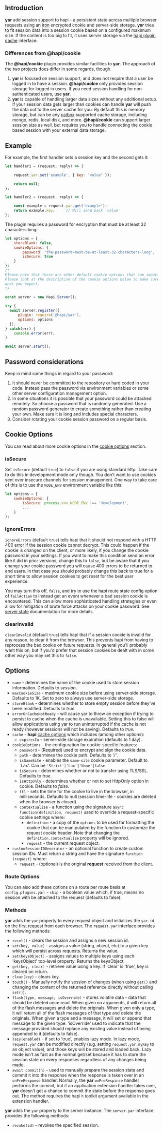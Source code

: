 
## Introduction

**yar** add session support to hapi - a persistent state across multiple browser requests using an [iron](https://github.com/hapijs/iron) encrypted cookie and server-side storage. **yar** tries to fit session data into a session cookie based  on a configured maximum size. If the content is too big to fit, it uses server storage via the [hapi plugin cache](http://hapi.dev/api#servercacheoptions) interface.

### Differences from @hapi/cookie

The **@hapi/cookie** plugin provides similar facilities to **yar**. The approach of the two projects does differ in some regards, though.  
1. **yar** is focused on session support, and does not require that a user be logged in to have a session. **@hapi/cookie** only provides session storage for logged in users.  If you need session handling for non-authenticated users, use **yar**.
1. **yar** is capable of handling larger data sizes without any additional setup.  If your session data gets larger than cookies can handle **yar** will push the data out to the server cache for you.  By default this is memory storage, but can be any [catbox](https://github.com/hapijs/catbox) supported cache storage, including mongo, redis, local disk, and more.  **@hapi/cookie** can support larger session size as well, but requires you to handle connecting the cookie based session with your external data storage.

## Example

For example, the first handler sets a session key and the second gets it:
```js
let handler1 = (request, reply) => {

    request.yar.set('example', { key: 'value' });

    return null;
};

let handler2 = (request, reply) => {

    const example = request.yar.get('example');
    return example.key;     // Will send back 'value'
};
```

The plugin requires a password for encryption that must be at least 32 characters long:
```js
let options = {
    storeBlank: false,
    cookieOptions: {
        password: 'the-password-must-be-at-least-32-characters-long',
        isSecure: true
    }
};
/*
Please note that there are other default cookie options that can impact your security.
Please look at the description of the cookie options below to make sure this is doing
what you expect.
*/

const server = new Hapi.Server();

try {
  await server.register({
      plugin: require('@hapi/yar'),
      options: options
  });
} catch(err) {
    console.error(err);
}

await server.start();
```

## Password considerations

Keep in mind some things in regard to your password:

1. It should never be committed to the repository or hard coded in your code.  Instead pass the password via environment variables or some other server configuration management option.
1. In some situations it is possible that your password could be attacked remotely.  So choose a password that is randomly generated.  Use a random password generator to create something rather than creating your own.  Make sure it is long and includes special characters.
1. Consider rotating your cookie session password on a regular basis.

## Cookie Options

You can read about more cookie options in the [cookie options](#options) section.

### isSecure

Set `isSecure` (default `true`) to `false` if you are using standard http. Take care to do this in development mode only though. You don't want to use cookies sent over insecure channels for session management.  One way to take care of this is to use the `NODE_ENV` environment variable like this:

```js
let options = {
    cookieOptions: {
        isSecure: process.env.NODE_ENV !== 'development',
        ...
    }
};
```

### ignoreErrors

`ignoreErrors` (default `true`) tells hapi that it should not respond with a HTTP 400 error if the session cookie cannot decrypt.  This could happen if the cookie is changed on the client, or more likely, if you change the cookie password in your settings.  If you want to make this condition send an error like it did in prior versions, change this to `false`, but be aware that if you change your cookie password you will cause 400 errors to be returned to end users.  In that case you should probably change this back to true for a short time to allow session cookies to get reset for the best user experience.

You may turn this off, `false`, and try to use the hapi route state config option of `failAction` to instead get an event whenever a bad session cookie is encountered.  This can allow more sophisticated handling strategies or even allow for mitigation of brute force attacks on your cookie password.  See [server.state](http://hapi.dev/api#serverstatename-options) documentation for more details.

### clearInvalid

`clearInvalid` (default `true`) tells hapi that if a session cookie is invalid for any reason, to clear it from the browser.  This prevents hapi from having to reprocess the bad cookie on future requests.  In general you'll probably want this on, but if you'd prefer that session cookies be dealt with in some other way you may set this to `false`.

## Options

- `name` - determines the name of the cookie used to store session information. Defaults to _session_.
- `maxCookieSize` - maximum cookie size before using server-side storage. Defaults to 1K. Set to zero to always use server-side storage.
- `storeBlank` - determines whether to store empty session before they've been modified. Defaults to _true_.
- `errorOnCacheNotReady` - will cause yar to throw an exception if trying to persist to cache when the cache is unavailable. Setting this to false will allow applications using yar to run uninterrupted if the cache is not ready (however sessions will not be saving). Defaults to _true_.
- `cache` - **hapi** [cache options](https://hapi.dev/api#servercacheoptions) which includes
  (among other options):
    - `expiresIn` - server-side storage expiration (defaults to 1 day).
- `cookieOptions` - the configuration for cookie-specific features:
    - `password` - (Required) used to encrypt and sign the cookie data.
    - `path` - determines the cookie path. Defaults to _'/'_.
    - `isSameSite` - enables the `same-site` cookie parameter.  Default to 'Lax'.  Can be `'Strict'|'Lax'|'None'|false`.
    - `isSecure` - determines whether or not to transfer using TLS/SSL. Defaults to _true_.
    - `isHttpOnly` - determines whether or not to set HttpOnly option in cookie. Defaults to _false_.
    - `ttl` - sets the time for the cookie to live in the browser, in milliseconds.  Defaults to null (session time-life - cookies are deleted when the browser is closed).
    - `contextualize` - a function using the signature `async function(definition, request)` used to override a request-specific cookie settings where:
        - `definition` - a copy of the `options` to be used for formatting the cookie that can be manipulated by the function to customize the request cookie header. Note that changing the `definition.contextualize` property will be ignored.
        - `request` - the current request object.
- `customSessionIDGenerator` - an optional function to create custom session IDs. Must return a string and have the signature `function (request)` where:
    - `request` - (optional) is the original **request** received from the client.

### Route Options
You can also add these options on a route per route basis at `config.plugins.yar`:
    - `skip` - a boolean value which, if true, means no session with be attached to the request (defaults to false).


### Methods

**yar** adds the `yar` property to every request object and initializes the `yar.id` on the first request from each browser. The `request.yar` interface provides the following methods:

- `reset()` - clears the session and assigns a new session id.
- `set(key, value)` - assigns a value (string, object, etc) to a given key which will persist across requests.  Returns the value.
- `set(keysObject)` - assigns values to multiple keys using each 'keysObject' top-level property. Returns the keysObject.
- `get(key, clear)` - retrieve value using a key. If 'clear' is 'true', key is cleared on return.
- `clear(key)` - clears key.
- `touch()` - Manually notify the session of changes (when using `get()` and changing the content of the returned reference directly without calling `set()`).
- `flash(type, message, isOverride)` - stores volatile data - data that should be deleted once read. When given no arguments, it will return all of the flash messages and delete the originals. When given only a type, it will return all of the flash messages of that type and delete the originals. When given a type and a message, it will set or append that message to the given type. 'isOverride' used to indicate that the message provided should replace any existing value instead of being appended to it (defaults to false).
- `lazy(enabled)` - if set to 'true', enables lazy mode. In lazy mode, `request.yar` can be modified directly (e.g. setting `request.yar.myKey` to an object value), and those keys will be stored and loaded back. Lazy mode isn't as fast as the normal get/set because it has to store the session state on every responses regardless of any changes being made.
- `await commit(h)` - used to manually prepare the session state and commit it into the response when the response is taken over in an `onPreResponse` handler. Normally, the **yar** `onPreRespinse` handler performs the commit, but if an application extension handler takes over, **yar** doesn't get a chance to commit the state before the response goes out. The method requires the hapi `h` toolkit argument available in the extension handler.

**yar** adds the `yar` property to the server instance. The `server.yar` interface provides the following methods:

- `revoke(id)` - revokes the specified session.
